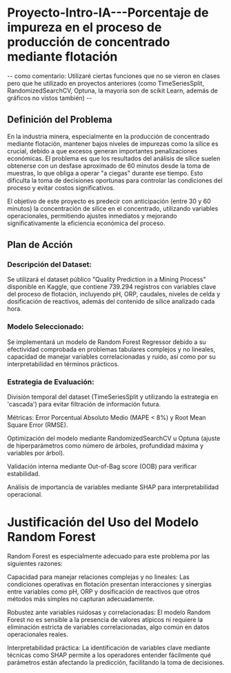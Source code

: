# Proyecto-Intro-IA---Porcentaje de impureza en el proceso de producción de concentrado mediante flotación
-- como comentario: Utilizaré ciertas funciones que no se vieron en clases pero que he utilizado en proyectos anteriores (como TimeSeriesSplit, RandomizedSearchCV, Optuna, la mayoría son de scikit Learn, además de gráficos no vistos también) --
## Definición del Problema

En la industria minera, especialmente en la producción de concentrado mediante flotación, mantener bajos niveles de impurezas como la sílice es crucial, debido a que excesos generan importantes penalizaciones económicas. El problema es que los resultados del análisis de sílice suelen obtenerse con un desfase aproximado de 60 minutos desde la toma de muestras, lo que obliga a operar "a ciegas" durante ese tiempo. Esto dificulta la toma de decisiones oportunas para controlar las condiciones del proceso y evitar costos significativos. 

El objetivo de este proyecto es predecir con anticipación (entre 30 y 60 minutos) la concentración de sílice en el concentrado, utilizando variables operacionales, permitiendo ajustes inmediatos y mejorando significativamente la eficiencia económica del proceso.

## Plan de Acción

### Descripción del Dataset:
Se utilizará el dataset público "Quality Prediction in a Mining Process" disponible en Kaggle, que contiene 739.294 registros con variables clave del proceso de flotación, incluyendo pH, ORP, caudales, niveles de celda y dosificación de reactivos, además del contenido de sílice analizado cada hora.

### Modelo Seleccionado:
Se implementará un modelo de Random Forest Regressor debido a su efectividad comprobada en problemas tabulares complejos y no lineales, capacidad de manejar variables correlacionadas y ruido, así como por su interpretabilidad en términos prácticos.

### Estrategia de Evaluación:

División temporal del dataset (TimeSeriesSplit y utilizando la estrategia en 'cascada') para evitar filtración de información futura.

Métricas: Error Porcentual Absoluto Medio (MAPE < 8%) y Root Mean Square Error (RMSE).

Optimización del modelo mediante RandomizedSearchCV u Optuna (ajuste de hiperparámetros como número de árboles, profundidad máxima y variables por árbol).

Validación interna mediante Out-of-Bag score (OOB) para verificar estabilidad.

Análisis de importancia de variables mediante SHAP para interpretabilidad operacional.

# Justificación del Uso del Modelo Random Forest

Random Forest es especialmente adecuado para este problema por las siguientes razones:

Capacidad para manejar relaciones complejas y no lineales: Las condiciones operativas en flotación presentan interacciones y sinergias entre variables como pH, ORP y dosificación de reactivos que otros métodos más simples no capturan adecuadamente.

Robustez ante variables ruidosas y correlacionadas: El modelo Random Forest no es sensible a la presencia de valores atípicos ni requiere la eliminación estricta de variables correlacionadas, algo común en datos operacionales reales.

Interpretabilidad práctica: La identificación de variables clave mediante técnicas como SHAP permite a los operadores entender fácilmente qué parámetros están afectando la predicción, facilitando la toma de decisiones.
